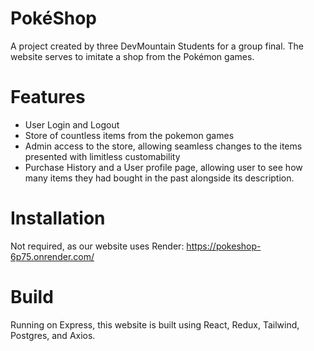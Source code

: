 # PokéShop

A project created by three DevMountain Students for a group final. The website serves to imitate a shop from the Pokémon games. 


# Features 
 + User Login and Logout
 + Store of countless items from the pokemon games
 + Admin access to the store, allowing seamless changes to the items presented with limitless customability
 + Purchase History and a User profile page, allowing user to see how many items they had bought in the past alongside its description.

# Installation

Not required, as our website uses Render: https://pokeshop-6p75.onrender.com/

# Build
Running on Express, this website is built using React, Redux, Tailwind, Postgres, and Axios.
